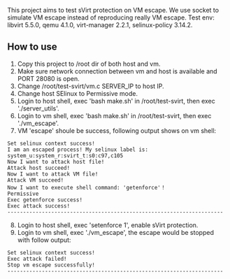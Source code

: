 
This project aims to test sVirt protection on VM escape.
We use socket to simulate VM escape instead of reproducing really VM escape.
Test env: libvirt 5.5.0, qemu 4.1.0, virt-manager 2.2.1, selinux-policy 3.14.2.

## How to use
1. Copy this project to /root dir of both host and vm.
2. Make sure network connection between vm and host is available and PORT 28080 is open.
3. Change /root/test-svirt/vm.c SERVER_IP to host IP.
4. Change host SElinux to Permissive mode.
5. Login to host shell, exec 'bash make.sh' in /root/test-svirt, then exec './server_utils'.
6. Login to vm shell, exec 'bash make.sh' in /root/test-svirt, then exec './vm_escape'.
7. VM 'escape' shoule be success, following output shows on vm shell:
```shell
Set selinux context success!
I am an escaped process! My selinux label is: system_u:system_r:svirt_t:s0:c97,c105
Now I want to attack host file!
Attack host succeed!
Now I want to attack VM file!
Attack VM succeed!
Now I want to execute shell command: 'getenforce'！
Permissive
Exec getenforce success!
Exec attack success!
---------------------------------------------------------------------
```
8. Login to host shell, exec 'setenforce 1', enable sVirt protection.
9. Login to vm shell, exec './vm_escape', the escape would be stopped with follow output:
```shell
Set selinux context success!
Exec attack failed!
Stop vm escape successfully!
---------------------------------------------------------------------
```
